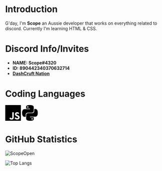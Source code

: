 # Introduction 
G'day, I'm **Scope** an Aussie developer that works on everything related to discord. Currently I'm learning HTML & CSS. 

# Discord Info/Invites
- **NAME: Scope#4320**
- **ID: 890442340370632714**
- **[DashCruft Nation](https://discord.gg/RGHBX8CU9m)**

# Coding Languages
<img src="./javascript.svg" width="50" height="50">
<img src="./python.svg" width="50" height="50" color="#F7DF1E">

# GitHub Statistics

![ScopeOpen](https://github-readme-stats.vercel.app/api?username=ScopeOpen&show_icons=true&theme=tokyonight&)

![Top Langs](https://github-readme-stats.vercel.app/api/top-langs/?username=anuraghazra&show_icons=true&theme=tokyonight&layout=compact)


